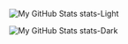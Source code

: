 ![My GitHub Stats stats-Light](https://github-readme-stats-w263.vercel.app/api?username=octgsoftware&count_private=true&show_icons=true&include_all_commits=true&&hide=stars&theme=default#gh-light-mode-only)

![My GitHub Stats stats-Dark](https://github-readme-stats-w263.vercel.app/api?username=octgsoftware&count_private=true&show_icons=true&include_all_commits=true&&hide=stars&theme=default#gh-dark-mode-only)

<!--
**octgsoftware/octgsoftware** is a ✨ _special_ ✨ repository because its `README.md` (this file) appears on your GitHub profile.

Here are some ideas to get you started:

- 🔭 I’m currently working on ...
- 🌱 I’m currently learning ...
- 👯 I’m looking to collaborate on ...
- 🤔 I’m looking for help with ...
- 💬 Ask me about ...
- 📫 How to reach me: ...
- 😄 Pronouns: ...
- ⚡ Fun fact: ...
-->
